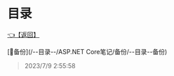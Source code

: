 # 目录  


[👈【返回】](/--目录--/--目录--root.md)  


[📁备份](/--目录--/ASP.NET Core笔记/备份/--目录--备份)  







> 2023/7/9 2:55:58
